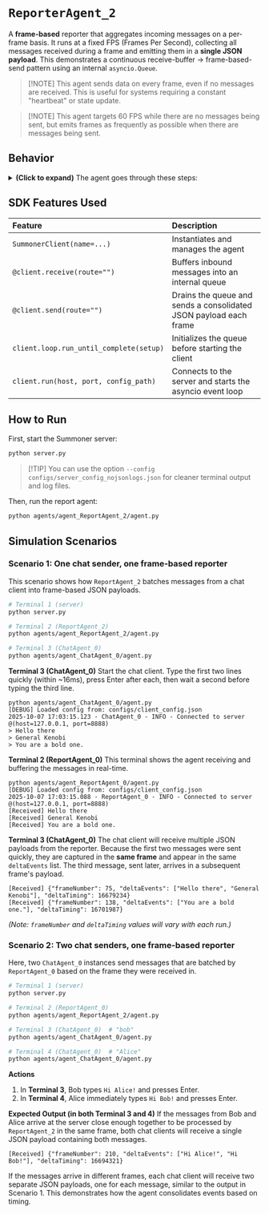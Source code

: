 # `ReporterAgent_2`

A **frame-based** reporter that aggregates incoming messages on a per-frame basis. It runs at a fixed FPS (Frames Per Second), collecting all messages received during a frame and emitting them in a **single JSON payload**. This demonstrates a continuous receive-buffer → frame-based-send pattern using an internal `asyncio.Queue`.

> [\!NOTE]
> This agent sends data on every frame, even if no messages are received. This is useful for systems requiring a constant "heartbeat" or state update.

> [\!NOTE]
> This agent targets 60 FPS while there are no messages being sent, but emits frames as frequently as possible when there are messages being sent.

## Behavior

<details>
<summary><b>(Click to expand)</b> The agent goes through these steps:</summary>
<br>

1.  On startup, `setup()` creates an internal `asyncio.Queue` named `message_buffer`.
2.  The receive handler (`@client.receive(route="")`):
      * Extracts `content` from a dict payload if present, otherwise treats the inbound object as the message string.
      * Enqueues the string into `message_buffer`.
      * Prints `\r[Received]` followed by the message.
3.  The send handler (`@client.send(route="")`):
      * Operates on a continuous loop, targeting **60 FPS**.
      * On each frame, it non-blockingly drains all messages that have accumulated in the queue since the last frame.
      * It constructs a dictionary containing:
          * `frameNumber`: An integer counter for the current frame.
          * `deltaEvents`: A list of the string messages collected during the frame. This list is empty if no messages were received.
          * `deltaTiming`: The elapsed time for the frame in nanoseconds.
      * It returns this dictionary as a **JSON string**.
      * It then sleeps for the remainder of the frame's time slice (e.g., \~16.67ms for 60 FPS) before starting the next frame.
4.  Step 3 repeats at the target FPS until the client is stopped (e.g., Ctrl+C).

> 💡 **Tip:**
> **Adjustable Frame Rate.** The agent's update rate is controlled by the `FPS` global variable. Change `FPS = 60` in the script to make it send updates more or less frequently.

</details>

## SDK Features Used

| Feature | Description |
| :--- | :--- |
| `SummonerClient(name=...)` | Instantiates and manages the agent |
| `@client.receive(route="")` | Buffers inbound messages into an internal queue |
| `@client.send(route="")` | Drains the queue and sends a consolidated JSON payload each frame |
| `client.loop.run_until_complete(setup)` | Initializes the queue before starting the client |
| `client.run(host, port, config_path)` | Connects to the server and starts the asyncio event loop |

## How to Run

First, start the Summoner server:

```bash
python server.py
```

> [\!TIP]
> You can use the option `--config configs/server_config_nojsonlogs.json` for cleaner terminal output and log files.

Then, run the report agent:

```bash
python agents/agent_ReportAgent_2/agent.py
```

## Simulation Scenarios

### Scenario 1: One chat sender, one frame-based reporter

This scenario shows how `ReportAgent_2` batches messages from a chat client into frame-based JSON payloads.

```bash
# Terminal 1 (server)
python server.py

# Terminal 2 (ReportAgent_2)
python agents/agent_ReportAgent_2/agent.py

# Terminal 3 (ChatAgent_0)
python agents/agent_ChatAgent_0/agent.py
```

**Terminal 3 (ChatAgent\_0)**
Start the chat client. Type the first two lines quickly (within \~16ms), press Enter after each, then wait a second before typing the third line.

```text
python agents/agent_ChatAgent_0/agent.py
[DEBUG] Loaded config from: configs/client_config.json
2025-10-07 17:03:15.123 - ChatAgent_0 - INFO - Connected to server @(host=127.0.0.1, port=8888)
> Hello there
> General Kenobi
> You are a bold one.
```

**Terminal 2 (ReportAgent\_0)**
This terminal shows the agent receiving and buffering the messages in real-time.

```text
python agents/agent_ReportAgent_0/agent.py
[DEBUG] Loaded config from: configs/client_config.json
2025-10-07 17:03:15.088 - ReportAgent_0 - INFO - Connected to server @(host=127.0.0.1, port=8888)
[Received] Hello there
[Received] General Kenobi
[Received] You are a bold one.
```

**Terminal 3 (ChatAgent\_0)**
The chat client will receive multiple JSON payloads from the reporter. Because the first two messages were sent quickly, they are captured in the **same frame** and appear in the same `deltaEvents` list. The third message, sent later, arrives in a subsequent frame's payload.

```text
[Received] {"frameNumber": 75, "deltaEvents": ["Hello there", "General Kenobi"], "deltaTiming": 16679234}
[Received] {"frameNumber": 138, "deltaEvents": ["You are a bold one."], "deltaTiming": 16701987}
```

*(Note: `frameNumber` and `deltaTiming` values will vary with each run.)*

### Scenario 2: Two chat senders, one frame-based reporter

Here, two `ChatAgent_0` instances send messages that are batched by `ReportAgent_0` based on the frame they were received in.

```bash
# Terminal 1 (server)
python server.py

# Terminal 2 (ReportAgent_0)
python agents/agent_ReportAgent_2/agent.py

# Terminal 3 (ChatAgent_0)  # "bob"
python agents/agent_ChatAgent_0/agent.py

# Terminal 4 (ChatAgent_0)  # "Alice"
python agents/agent_ChatAgent_0/agent.py
```

**Actions**

1.  In **Terminal 3**, Bob types `Hi Alice!` and presses Enter.
2.  In **Terminal 4**, Alice immediately types `Hi Bob!` and presses Enter.

**Expected Output (in both Terminal 3 and 4)**
If the messages from Bob and Alice arrive at the server close enough together to be processed by `ReportAgent_2` in the same frame, both chat clients will receive a single JSON payload containing both messages.

```text
[Received] {"frameNumber": 210, "deltaEvents": ["Hi Alice!", "Hi Bob!"], "deltaTiming": 16694321}
```

If the messages arrive in different frames, each chat client will receive two separate JSON payloads, one for each message, similar to the output in Scenario 1. This demonstrates how the agent consolidates events based on timing.